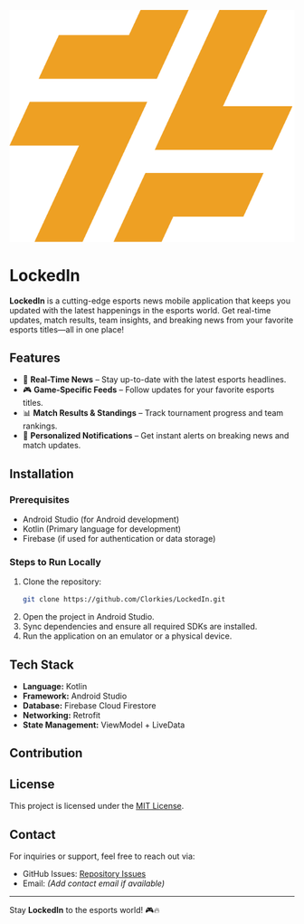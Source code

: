 ![LockedIn Logo](app/src/main/res/drawable/logo.png)
# LockedIn

**LockedIn** is a cutting-edge esports news mobile application that keeps you updated with the latest happenings in the esports world. Get real-time updates, match results, team insights, and breaking news from your favorite esports titles—all in one place!

## Features

- 📢 **Real-Time News** – Stay up-to-date with the latest esports headlines.
- 🎮 **Game-Specific Feeds** – Follow updates for your favorite esports titles.
- 📊 **Match Results & Standings** – Track tournament progress and team rankings.
- 🔔 **Personalized Notifications** – Get instant alerts on breaking news and match updates.

## Installation

### Prerequisites

- Android Studio (for Android development)
- Kotlin (Primary language for development)
- Firebase (if used for authentication or data storage)

### Steps to Run Locally

1. Clone the repository:
   ```bash
   git clone https://github.com/Clorkies/LockedIn.git
   ```
2. Open the project in Android Studio.
3. Sync dependencies and ensure all required SDKs are installed.
4. Run the application on an emulator or a physical device.

## Tech Stack

- **Language:** Kotlin
- **Framework:** Android Studio
- **Database:** Firebase Cloud Firestore
- **Networking:** Retrofit
- **State Management:** ViewModel + LiveData

## Contribution


## License

This project is licensed under the [MIT License](LICENSE).

## Contact

For inquiries or support, feel free to reach out via:

- GitHub Issues: [Repository Issues](https://github.com/Clorkies/LockedIn/issues)
- Email: *(Add contact email if available)*

---

Stay **LockedIn** to the esports world! 🎮🔥
